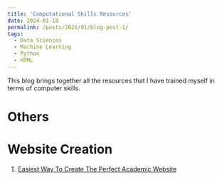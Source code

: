 ```yaml
---
title: 'Computational Skills Resources'
date: 2024-01-18
permalink: /posts/2024/01/blog-post-1/
tags:
  - Data Sciences
  - Machine Learning
  - Python
  - HTML
---
```

This blog brings together all the resources that I have trained myself in terms of computer skills. 

Others
======

Website Creation
======
1. [Easiest Way To Create The Perfect Academic Website](https://link-url-here.org](https://www.youtube.com/watch?v=8lJhXJCUYCc&t=300s)https://www.youtube.com/watch?v=8lJhXJCUYCc&t=300s)
